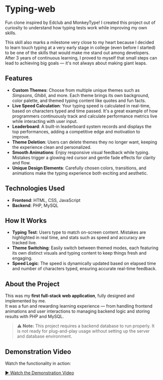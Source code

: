# Typing-web

Fun clone inspired by Edclub and MonkeyType! I created this project out of curiosity to understand how typing tests work while improving my own skills. 

This skill also marks a milestone very close to my heart because I decided to learn touch typing at a very early stage in college (even before I started) to be one of the skills that would make me stand out among developers. After 3 years of continuous learning, I proved to myself that small steps can lead to achieving big goals — it's not always about making giant leaps.

## Features

- **Custom Themes**: Choose from multiple unique themes such as *Simpsons*, *Ghibli*, and more. Each theme brings its own background, color palette, and themed typing content like quotes and fun facts.
- **Live Speed Calculation**: Your typing speed is calculated in real-time, based on characters typed and time passed. It's a great example of how programmers continuously track and calculate performance metrics live while interacting with user input.
- **Leaderboard**: A built-in leaderboard system records and displays the top performances, adding a competitive edge and motivation to improve.
- **Theme Deletion**: Users can delete themes they no longer want, keeping the experience clean and personalized.
- **Smooth Animations**: Enjoy responsive visual feedback while typing. Mistakes trigger a glowing red cursor and gentle fade effects for clarity and flow.
- **Unique Design Elements**: Carefully chosen colors, transitions, and animations make the typing experience both exciting and aesthetic.

## Technologies Used

- **Frontend**: HTML, CSS, JavaScript  
- **Backend**: PHP, MySQL

## How It Works

- **Typing Test**: Users type to match on-screen content. Mistakes are highlighted in real time, and stats such as speed and accuracy are tracked live.
- **Theme Switching**: Easily switch between themed modes, each featuring its own distinct visuals and typing content to keep things fresh and engaging.
- **Speed Logic**: The speed is dynamically updated based on elapsed time and number of characters typed, ensuring accurate real-time feedback.

## About the Project

This was my **first full-stack web application**, fully designed and implemented by me.  
It was a fun and rewarding learning experience — from handling frontend animations and user interactions to managing backend logic and storing results with PHP and MySQL.

> ⚠️ **Note:** This project requires a backend database to run properly. It is not ready for plug-and-play usage without setting up the server and database environment.

## Demonstration Video

Watch the functionality in action:

[▶️ Watch the Demonstration Video](doyoutype%20video.mp4)
